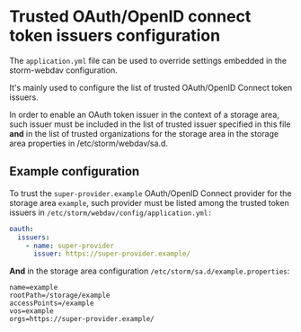 # Trusted OAuth/OpenID connect token issuers configuration

The `application.yml` file can be used to override settings embedded in the
storm-webdav configuration.

It's mainly used to configure the list of trusted OAuth/OpenID Connect token issuers.

In order to enable an OAuth token issuer in the context of a storage area, such
issuer must be included in the list of trusted issuer specified in this file 
__and__ in the list of trusted organizations for the storage area in the storage area
properties in /etc/storm/webdav/sa.d.

## Example configuration

To trust the `super-provider.example` OAuth/OpenID Connect provider for
the storage area `example`, such provider  must be listed among the trusted
token issuers in `/etc/storm/webdav/config/application.yml:`

```yaml
oauth:
  issuers:
    - name: super-provider
      issuer: https://super-provider.example/
```

**And** in the storage area configuration `/etc/storm/sa.d/example.properties`:

```properties
name=example
rootPath=/storage/example
accessPoints=/example
vos=example
orgs=https://super-provider.example/
```
